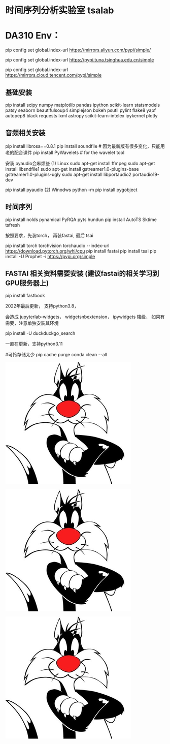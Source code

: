 # 时间序列分析实验室 tsalab


# DA310  Env：

pip config set global.index-url https://mirrors.aliyun.com/pypi/simple/

pip config set global.index-url https://pypi.tuna.tsinghua.edu.cn/simple

pip config set global.index-url https://mirrors.cloud.tencent.com/pypi/simple

## 基础安装

pip install scipy numpy matplotlib pandas  ipython scikit-learn statsmodels patsy seaborn beautifulsoup4 simplejson bokeh psutil  pylint flake8 yapf autopep8 black requests lxml astropy scikit-learn-intelex ipykernel plotly

## 音频相关安装

pip install librosa==0.8.1 pip install soundfile # 因为最新版有很多变化，只能用老的配合课件
pip install PyWavelets  # for the wavelet tool

安装 pyaudio会麻烦些
(1) Linux
sudo apt-get install ffmpeg
sudo apt-get install libsndfile1
sudo apt-get install gstreamer1.0-plugins-base gstreamer1.0-plugins-ugly
sudo apt-get install  libportaudio2 portaudio19-dev

pip install pyaudio
(2) Winodws
python -m pip install pygobject

## 时间序列

 pip install nolds pynamical PyRQA pyts hundun
 pip install  AutoTS Sktime tsfresh

 按照要求，先装torch， 再装fastai, 最后 tsai

 pip install torch torchvision torchaudio --index-url https://download.pytorch.org/whl/cpu
 pip install fastai
 pip install tsai
 pip install -U Prophet -i https://pypi.org/simple

## FASTAI 相关资料需要安装 (建议fastai的相关学习到GPU服务器上)

pip install fastbook

   2022年最后更新， 支持python3.8，

  会造成 jupyterlab-widgets， widgetsnbextension， ipywidgets  降级， 如果有需要，注意单独安装其环境

pip install -U duckduckgo_search

   一直在更新，支持python3.11

 #可怜存储太少
pip cache purge
conda clean --all


![Image](./images/bfcat.png)

![Image](./images/bfcat.png?raw=true)

![Image](./images/bfcat.png)